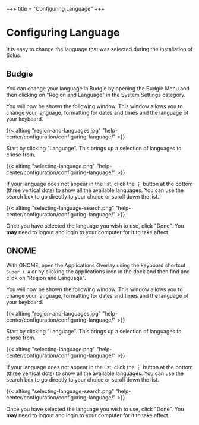 +++
title = "Configuring Language"
+++
# Configuring Language

It is easy to change the language that was selected during the installation of Solus.

## Budgie

You can change your language in Budgie by opening the Budgie Menu and then clicking on "Region and Language" in the System Settings category.

You will now be shown the following window.  This window allows you to change your language, formatting for dates and times and the language of your keyboard.

{{< altimg "region-and-languages.jpg" "help-center/configuration/configuring-language/" >}}

Start by clicking "Language". This brings up a selection of languages to chose from.

{{< altimg "selecting-language.png" "help-center/configuration/configuring-language/" >}}

If your language does not appear in the list, click the ⋮ button at the bottom (three vertical dots) to show all the available languages.  You can use the search box to go directly to your choice or scroll down the list.

{{< altimg "selecting-language-search.png" "help-center/configuration/configuring-language/" >}}

Once you have selected the language you wish to use, click "Done". You **may** need to logout and login to your computer for it to take affect.

## GNOME

With GNOME, open the Applications Overlay using the keyboard shortcut `Super + A` or by clicking the applications icon in the dock and then find and click on "Region and Language".

You will now be shown the following window.  This window allows you to change your language, formatting for dates and times and the language of your keyboard.

{{< altimg "region-and-languages.jpg" "help-center/configuration/configuring-language/" >}}

Start by clicking "Language". This brings up a selection of languages to chose from.

{{< altimg "selecting-language.png" "help-center/configuration/configuring-language/" >}}

If your language does not appear in the list, click the ⋮ button at the bottom (three vertical dots) to show all the available languages.  You can use the search box to go directly to your choice or scroll down the list.

{{< altimg "selecting-language-search.png" "help-center/configuration/configuring-language/" >}}

Once you have selected the language you wish to use, click "Done". You **may** need to logout and login to your computer for it to take affect.
